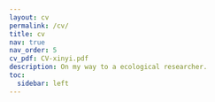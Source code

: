 ```yaml
---
layout: cv
permalink: /cv/
title: cv
nav: true
nav_order: 5
cv_pdf: CV-xinyi.pdf
description: On my way to a ecological researcher.
toc:
  sidebar: left
---
```

